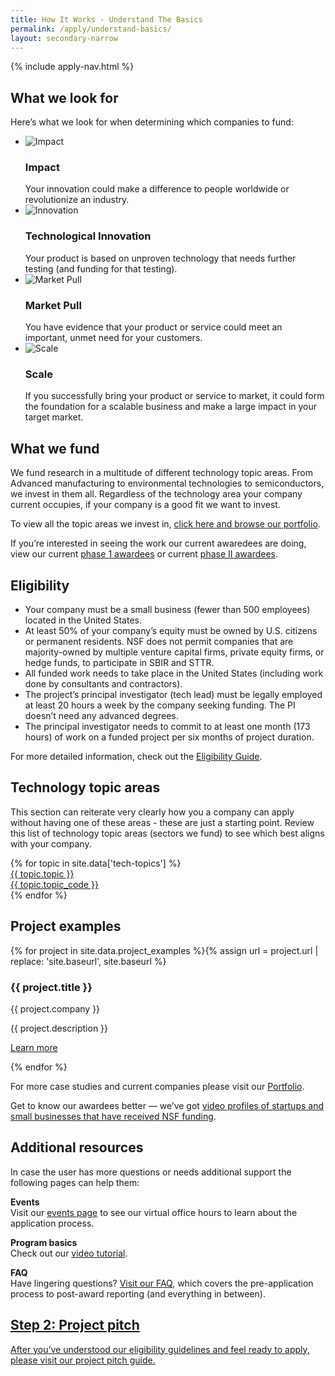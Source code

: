 ```yaml
---
title: How It Works - Understand The Basics
permalink: /apply/understand-basics/
layout: secondary-narrow
---
```

{% include apply-nav.html %}

<section class="usa-section two-column-content-block full-bleed-bg">
  <div class="two-column-content-block__col">
    <h2>What we look for</h2>
    <p>Here’s what we look for when determining which companies to fund:</p>
    <ul class="two-column-content-block__list">
      <li>
        <img src="{{ site.baseurl }}/assets/img/icons/icon-impact.svg" alt="Impact">
        <span class="two-column-content-block__list-content">
          <h3 class="two-column-content-block__list-title">Impact</h3>
          Your innovation could make a difference to people worldwide or revolutionize an industry.
        </span>
      </li>
      <li>
        <img src="{{ site.baseurl }}/assets/img/icons/icon-innovation.svg" alt="Innovation" class="two-column-content-block__icon-wide">
        <span class="two-column-content-block__list-content">
          <h3 class="two-column-content-block__list-title">Technological Innovation</h3>
          Your product is based on unproven technology that needs further testing (and funding for that testing).
        </span>
      </li>
      <li>
        <img src="{{ site.baseurl }}/assets/img/icons/icon-market-pull.svg" alt="Market Pull">
        <span class="two-column-content-block__list-content">
          <h3 class="two-column-content-block__list-title">Market Pull</h3>
          You have evidence that your product or service could meet an important, unmet need for your customers.
        </span>
      </li>
      <li>
        <img src="{{ site.baseurl }}/assets/img/icons/icon-scale.svg" alt="Scale">
        <span class="two-column-content-block__list-content">
          <h3 class="two-column-content-block__list-title">Scale</h3>
          If you successfully bring your product or service to market, it could form the foundation for a scalable business and make a large impact in your target market.
        </span>
      </li>
    </ul>
  </div>
  <div class="two-column-content-block__col">
    <h2>What we fund</h2>
    <p>We fund research in a multitude of different technology topic areas. From Advanced manufacturing to environmental technologies to semiconductors, we invest in them all. Regardless of the technology area your company current occupies, if your company is a good fit we want to invest.</p>
    <p>To view all the topic areas we invest in, <a href="#">click here and browse our portfolio</a>.</p>
    <p>If you’re interested in seeing the work our current awaredees are doing, view our current <a href="#">phase 1 awardees</a> or current <a href="#">phase II awardees</a>.</p>
  </div>
</section>

<h2>Eligibility</h2>

<ul>
  <li>Your company must be a small business (fewer than 500 employees) located in the United States.</li>
  <li>At least 50% of your company’s equity must be owned by U.S. citizens or permanent residents. NSF does not permit companies that are majority-owned by multiple venture capital firms, private equity firms, or hedge funds, to participate in SBIR and STTR.</li>
  <li>All funded work needs to take place in the United States (including work done by consultants and contractors).</li>
  <li>The project’s principal investigator (tech lead) must be legally employed at least 20 hours a week by the company seeking funding. The PI doesn’t need any advanced degrees.</li>
  <li>The principal investigator needs to commit to at least one month (173 hours) of work on a funded project per six months of project duration.</li>
</ul>

<p>For more detailed information, check out the <a href="https://www.sbir.gov/faqs/eligibility-requirements">Eligibility Guide</a>.</p>

<section class="usa-section full-bleed-bg">
  <h2>Technology topic areas</h2>

  <p>This section can reiterate very clearly how you a company can apply without having one of these areas - these are just a starting point. Review this list of technology topic areas (sectors we fund) to see which best aligns with your company.</p>

  <div class="topic-grid">{% for topic in site.data['tech-topics'] %}
    <a href="{{ site.baseurl }}{{ topic.permalink }}">
      <div class="topic-grid__name">{{ topic.topic }}</div>
      <div class="topic-grid__abbr">{{ topic.topic_code }}</div>
    </a>
  {% endfor %}</div>
</section>

<h2>Project examples</h2>

<div class="project-cards">{% for project in site.data.project_examples %}{% assign url = project.url | replace: 'site.baseurl', site.baseurl %}
  <div class="project-cards__single project-cards__single--bg" {% if project.img %}style="background-image: url('{{ site.baseurl }}{{ project.img }}');"{% endif %}>
    <div class="project-cards__title">
      <h3>{{ project.title }}</h3>
      <p class="project-cards__company">{{ project.company }}</p>
    </div>
    <div class="project-cards__desc">
      <p>{{ project.description }}</p>
      <p><a href="{{ url }}">Learn more</a></p>
    </div>
  </div>
{% endfor %}</div>

<p>For more case studies and current companies please visit our <a href="{{ site.baseurl }}/portfolio/">Portfolio</a>.</p>

<p>Get to know our awardees better — we’ve got <a href="{{ site.baseurl }}/showcase/">video profiles of startups and small businesses that have received NSF funding</a>.</p>

<section class="usa-section full-bleed-bg">
  <h2>Additional resources</h2>

  <p>In case the user has more questions or needs additional support the following pages can help them:</p>

  <p><b>Events</b>
    <br>Visit our <a href="{{ site.baseurl }}/events/">events page</a> to see our virtual office hours to learn about the application process.</p>

  <p><b>Program basics</b>
    <br>Check out our <a href="https://www.research.gov/common/attachment/Desktop/AcctMgmtSIDVideo3.html">video tutorial</a>.</p>

  <p><b>FAQ</b>
    <br>Have lingering questions? <a href="https://www.nsf.gov/pubs/2021/nsf21060/nsf21060.jsp">Visit our FAQ</a>, which covers the pre-application process to post-award reporting (and everything in between).</p>

  <div class="step-banner">
    <a class="step-banner__content" href="{{ site.baseurl }}/apply/project-pitch/">
      <h2>Step 2: Project pitch</h2>
      <p>After you’ve understood our eligibility guidelines and feel ready to apply, please visit our project pitch guide.</p>
    </a>
  </div>
</section>
